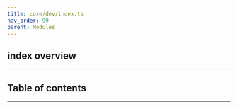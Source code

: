 ```yaml
---
title: core/dev/index.ts
nav_order: 99
parent: Modules
---
```


## index overview

---

<h2 class="text-delta">Table of contents</h2>

---
